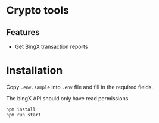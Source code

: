 # Crypto tools

## Features

- Get BingX transaction reports

# Installation

Copy `.env.sample` into `.env` file and fill in the required fields.

The bingX API should only have read permissions.

```bash
npm install
npm run start
```
